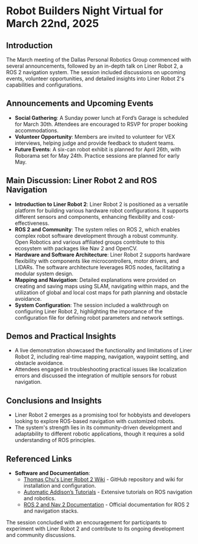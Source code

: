 # Robot Builders Night Virtual for March 22nd, 2025

## Introduction
The March meeting of the Dallas Personal Robotics Group commenced with several announcements, followed by an in-depth talk on Liner Robot 2, a ROS 2 navigation system. The session included discussions on upcoming events, volunteer opportunities, and detailed insights into Liner Robot 2's capabilities and configurations.

## Announcements and Upcoming Events
- **Social Gathering**: A Sunday power lunch at Ford’s Garage is scheduled for March 30th. Attendees are encouraged to RSVP for proper booking accommodations.
- **Volunteer Opportunity**: Members are invited to volunteer for VEX interviews, helping judge and provide feedback to student teams.
- **Future Events**: A six-can robot exhibit is planned for April 26th, with Roborama set for May 24th. Practice sessions are planned for early May.

## Main Discussion: Liner Robot 2 and ROS Navigation
- **Introduction to Liner Robot 2**: Liner Robot 2 is positioned as a versatile platform for building various hardware robot configurations. It supports different sensors and components, enhancing flexibility and cost-effectiveness.
- **ROS 2 and Community**: The system relies on ROS 2, which enables complex robot software development through a robust community. Open Robotics and various affiliated groups contribute to this ecosystem with packages like Nav 2 and OpenCV.
- **Hardware and Software Architecture**: Liner Robot 2 supports hardware flexibility with components like microcontrollers, motor drivers, and LIDARs. The software architecture leverages ROS nodes, facilitating a modular system design.
- **Mapping and Navigation**: Detailed explanations were provided on creating and saving maps using SLAM, navigating within maps, and the utilization of global and local cost maps for path planning and obstacle avoidance.
- **System Configuration**: The session included a walkthrough on configuring Liner Robot 2, highlighting the importance of the configuration file for defining robot parameters and network settings.

## Demos and Practical Insights
- A live demonstration showcased the functionality and limitations of Liner Robot 2, including real-time mapping, navigation, waypoint setting, and obstacle avoidance.
- Attendees engaged in troubleshooting practical issues like localization errors and discussed the integration of multiple sensors for robust navigation.

## Conclusions and Insights
- Liner Robot 2 emerges as a promising tool for hobbyists and developers looking to explore ROS-based navigation with customized robots.
- The system's strength lies in its community-driven development and adaptability to different robotic applications, though it requires a solid understanding of ROS principles.

## Referenced Links
- **Software and Documentation**:
  - [Thomas Chu's Liner Robot 2 Wiki](https://github.com/ThomasChu/liner_robot_2) - GitHub repository and wiki for installation and configuration.
  - [Automatic Addison’s Tutorials](https://automaticaddison.com) - Extensive tutorials on ROS navigation and robotics.
  - [ROS 2 and Nav 2 Documentation](https://docs.ros.org/en/foxy/index.html) - Official documentation for ROS 2 and navigation stacks.

The session concluded with an encouragement for participants to experiment with Liner Robot 2 and contribute to its ongoing development and community discussions.